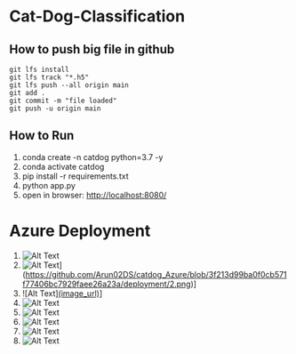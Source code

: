 # Cat-Dog-Classification

## How to push big file in github

```
git lfs install
git lfs track "*.h5"
git lfs push --all origin main
git add .
git commit -m "file loaded"
git push -u origin main

```

## How to Run

1. conda create -n catdog python=3.7 -y
2. conda activate catdog
3. pip install -r requirements.txt
4. python app.py
5. open in browser: [http://localhost:8080/](http://localhost:8080/)

# Azure Deployment
1. ![Alt Text]([[image_url]](https://github.com/Arun02DS/catdog_Azure/blob/3f213d99ba0f0cb571f77406bc7929faee26a23a/deployment/1.png))
2. ![Alt Text]([image_url)](https://github.com/Arun02DS/catdog_Azure/blob/3f213d99ba0f0cb571f77406bc7929faee26a23a/deployment/2.png)]
3. ![Alt Text][(image_url)](https://github.com/Arun02DS/catdog_Azure/blob/3f213d99ba0f0cb571f77406bc7929faee26a23a/deployment/3.png)]
4. ![Alt Text]([image_url](https://github.com/Arun02DS/catdog_Azure/blob/3f213d99ba0f0cb571f77406bc7929faee26a23a/deployment/4.png)https://github.com/Arun02DS/catdog_Azure/blob/3f213d99ba0f0cb571f77406bc7929faee26a23a/deployment/4.png)
5. ![Alt Text]([image_url](https://github.com/Arun02DS/catdog_Azure/blob/3f213d99ba0f0cb571f77406bc7929faee26a23a/deployment/5.png)https://github.com/Arun02DS/catdog_Azure/blob/3f213d99ba0f0cb571f77406bc7929faee26a23a/deployment/5.png)
6. ![Alt Text]([image_url](https://github.com/Arun02DS/catdog_Azure/blob/3f213d99ba0f0cb571f77406bc7929faee26a23a/deployment/6.png)https://github.com/Arun02DS/catdog_Azure/blob/3f213d99ba0f0cb571f77406bc7929faee26a23a/deployment/6.png)
7. ![Alt Text]([image_url](https://github.com/Arun02DS/catdog_Azure/blob/3f213d99ba0f0cb571f77406bc7929faee26a23a/deployment/7.png)https://github.com/Arun02DS/catdog_Azure/blob/3f213d99ba0f0cb571f77406bc7929faee26a23a/deployment/7.png)
8. ![Alt Text]([image_url](https://github.com/Arun02DS/catdog_Azure/blob/3f213d99ba0f0cb571f77406bc7929faee26a23a/deployment/8.png)https://github.com/Arun02DS/catdog_Azure/blob/3f213d99ba0f0cb571f77406bc7929faee26a23a/deployment/8.png)
